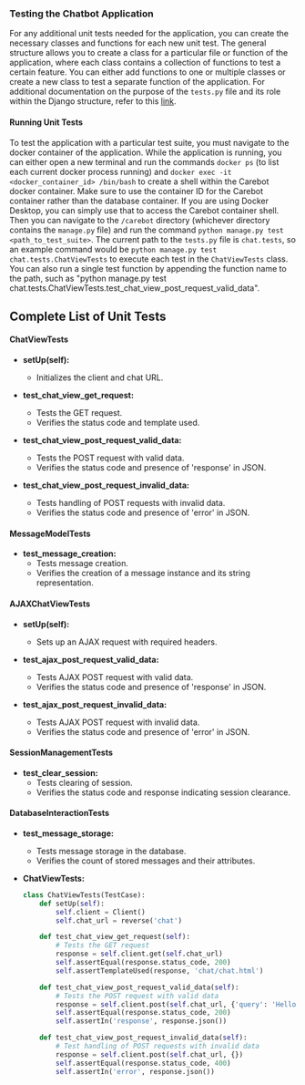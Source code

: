 ### Testing the Chatbot Application

For any additional unit tests needed for the application, you can create the necessary classes and functions for each new unit test.
The general structure allows you to create a class for a particular file or function of the application, where each class contains a collection of functions to test a certain feature.
You can either add functions to one or multiple classes or create a new class to test a separate function of the application.
For additional documentation on the purpose of the `tests.py` file and its role within the Django structure, refer to this [link](https://docs.djangoproject.com/en/5.0/topics/testing/).

#### Running Unit Tests

To test the application with a particular test suite, you must navigate to the docker container of the application.
While the application is running, you can either open a new terminal and run the commands `docker ps` (to list each current docker process running) and `docker exec -it <docker_container_id> /bin/bash` to create a shell within the Carebot docker container.
Make sure to use the container ID for the Carebot container rather than the database container.
If you are using Docker Desktop, you can simply use that to access the Carebot container shell.
Then you can navigate to the `/carebot` directory (whichever directory contains the `manage.py` file) and run the command `python manage.py test <path_to_test_suite>`.
The current path to the `tests.py` file is `chat.tests`, so an example command would be `python manage.py test chat.tests.ChatViewTests` to execute each test in the `ChatViewTests` class.
You can also run a single test function by appending the function name to the path, such as "python manage.py test chat.tests.ChatViewTests.test_chat_view_post_request_valid_data".

## Complete List of Unit Tests
#### ChatViewTests

- **setUp(self):**
  - Initializes the client and chat URL.
  
- **test_chat_view_get_request:**
  - Tests the GET request.
  - Verifies the status code and template used.

- **test_chat_view_post_request_valid_data:**
  - Tests the POST request with valid data.
  - Verifies the status code and presence of 'response' in JSON.

- **test_chat_view_post_request_invalid_data:**
  - Tests handling of POST requests with invalid data.
  - Verifies the status code and presence of 'error' in JSON.

#### MessageModelTests

- **test_message_creation:**
  - Tests message creation.
  - Verifies the creation of a message instance and its string representation.

#### AJAXChatViewTests

- **setUp(self):**
  - Sets up an AJAX request with required headers.

- **test_ajax_post_request_valid_data:**
  - Tests AJAX POST request with valid data.
  - Verifies the status code and presence of 'response' in JSON.

- **test_ajax_post_request_invalid_data:**
  - Tests AJAX POST request with invalid data.
  - Verifies the status code and presence of 'error' in JSON.

#### SessionManagementTests

- **test_clear_session:**
  - Tests clearing of session.
  - Verifies the status code and response indicating session clearance.

#### DatabaseInteractionTests

- **test_message_storage:**
  - Tests message storage in the database.
  - Verifies the count of stored messages and their attributes.
 
- **ChatViewTests:**
  ```python
  class ChatViewTests(TestCase):
      def setUp(self):
          self.client = Client()
          self.chat_url = reverse('chat')

      def test_chat_view_get_request(self):
          # Tests the GET request
          response = self.client.get(self.chat_url)
          self.assertEqual(response.status_code, 200)
          self.assertTemplateUsed(response, 'chat/chat.html')

      def test_chat_view_post_request_valid_data(self):
          # Tests the POST request with valid data
          response = self.client.post(self.chat_url, {'query': 'Hello, chatbot!'})
          self.assertEqual(response.status_code, 200)
          self.assertIn('response', response.json())

      def test_chat_view_post_request_invalid_data(self):
          # Test handling of POST requests with invalid data
          response = self.client.post(self.chat_url, {})
          self.assertEqual(response.status_code, 400)
          self.assertIn('error', response.json())

